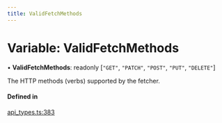 ```yaml
---
title: ValidFetchMethods
---
```

# Variable: ValidFetchMethods

• **ValidFetchMethods**: readonly [``"GET"``, ``"PATCH"``, ``"POST"``, ``"PUT"``, ``"DELETE"``]

The HTTP methods (verbs) supported by the fetcher.

#### Defined in

[api_types.ts:383](https://github.com/coda/packs-sdk/blob/main/api_types.ts#L383)
